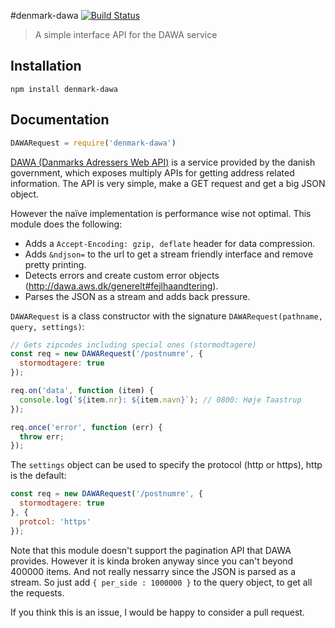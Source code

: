 #denmark-dawa [![Build Status](https://travis-ci.org/denmark-io/denmark-dawa.svg?branch=master)](https://travis-ci.org/denmark-io/denmark-dawa)

> A simple interface API for the DAWA service

## Installation

```sheel
npm install denmark-dawa
```

## Documentation

```javascript
DAWARequest = require('denmark-dawa')
```

[DAWA (Danmarks Adressers Web API)](http://dawa.aws.dk/) is a service provided
by the danish government, which exposes multiply APIs for getting address
related information. The API is very simple, make a GET request and get a
big JSON object.

However the naïve implementation is performance wise not optimal. This module does the following:

* Adds a `Accept-Encoding: gzip, deflate` header for data compression.
* Adds `&ndjson=` to the url to get a stream friendly interface and remove pretty printing.
* Detects errors and create custom error objects (http://dawa.aws.dk/generelt#fejlhaandtering).
* Parses the JSON as a stream and adds back pressure.

`DAWARequest` is a class constructor with the signature `DAWARequest(pathname, query, settings)`:

```javascript
// Gets zipcodes including special ones (stormodtagere)
const req = new DAWARequest('/postnumre', {
  stormodtagere: true
});

req.on('data', function (item) {
  console.log(`${item.nr}: ${item.navn}`); // 0800: Høje Taastrup
});

req.once('error', function (err) {
  throw err;
});
```

The `settings` object can be used to specify the protocol (http or https),
http is the default:

```javascript
const req = new DAWARequest('/postnumre', {
  stormodtagere: true
}, {
  protcol: 'https'
});
```

Note that this module doesn't support the pagination API that DAWA provides.
However it is kinda broken anyway since you can't beyond 400000 items. And
not really nessarry since the JSON is parsed as a stream. So just add
`{ per_side : 1000000 }` to the query object, to get all the requests.

If you think this is an issue, I would be happy to consider a pull request.
